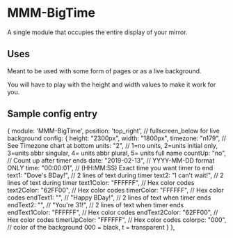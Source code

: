 # MMM-BigTime

A single module that occupies the entire display of your mirror.

## Uses

Meant to be used with some form of pages or as a live background.

You will have to play with the height and width values to make it work for you.

## Sample config entry

{
		module: 'MMM-BigTime',
		position: 'top_right',	                   // fullscreen_below for live background
		config: {
				height: "2300px",
				 width: "1800px",
				 timezone: "n179",                     // See Timezone chart at bottom
				 units: "2",                           // 1=no units, 2=units initial only, 3=units abbr singular, 4= units abbr plural, 5= units full name
				 countUp: "no",                       // Count up after timer ends
				 date: "2019-02-13",                   // YYYY-MM-DD format ONLY
				 time: "00:00:01",                     // (HH:MM:SS)    Exact time you want timer to end
				 text1: "Dove's BDay!",         // 2 lines of text during timer
				 text2: "I can't wait!",               // 2 lines of text during timer
				 text1Color: "FFFFFF",                 // Hex color codes
				 text2Color: "62FF00",                 // Hex color codes
				 timerColor: "FFFFFF",                 // Hex color codes
				 endText1: "", // "Happy BDay!",          // 2 lines of text when timer ends
				 endText2: "", // "You're 31!",       // 2 lines of text when timer ends
				 endText1Color: "FFFFFF",              // Hex color codes
				 endText2Color: "62FF00",              // Hex color codes
				 timerUpColor: "FFFFFF",               // Hex color codes
				 colorpc: "000",                       // color of the background 000 = black, t = transparent
			}
		},
